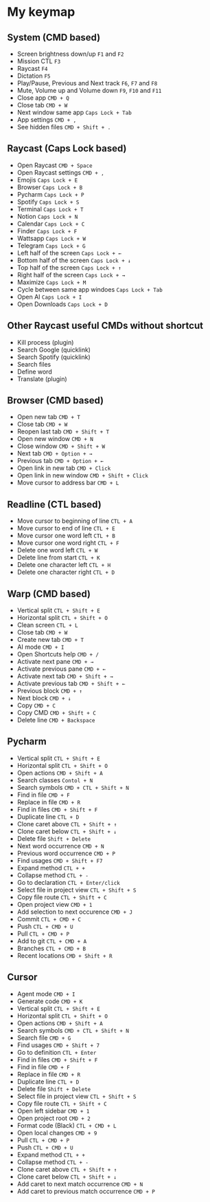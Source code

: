 # My keymap

## System (CMD based)

* Screen brightness down/up `F1` and `F2`
* Mission CTL `F3`
* Raycast `F4`
* Dictation `F5`
* Play/Pause, Previous and Next track `F6`, `F7` and `F8`
* Mute, Volume up and Volume down `F9`, `F10` and `F11`
* Close app `CMD + Q`
* Close tab `CMD + W`
* Next window same app `Caps Lock + Tab`
* App settings `CMD + ,`
* See hidden files `CMD + Shift + .`

## Raycast (Caps Lock based)

* Open Raycast `CMD + Space`
* Open Raycast settings `CMD + ,`
* Emojis `Caps Lock + E`
* Browser `Caps Lock + B`
* Pycharm `Caps Lock + P`
* Spotify `Caps Lock + S`
* Terminal `Caps Lock + T`
* Notion `Caps Lock + N`
* Calendar `Caps Lock + C`
* Finder `Caps Lock + F`
* Wattsapp `Caps Lock + W`
* Telegram `Caps Lock + G`
* Left half of the screen `Caps Lock + ←`
* Bottom half of the screen `Caps Lock + ↓`
* Top half of the screen `Caps Lock + ↑`
* Right half of the screen `Caps Lock + →`
* Maximize `Caps Lock + M`
* Cycle between same app windoes `Caps Lock + Tab`
* Open AI `Caps Lock + I`
* Open Downloads `Caps Lock + D`

## Other Raycast useful CMDs without shortcut

* Kill process (plugin)
* Search Google (quicklink)
* Search Spotify (quicklink)
* Search files
* Define word
* Translate (plugin)

## Browser (CMD based)

* Open new tab `CMD + T`
* Close tab `CMD + W`
* Reopen last tab `CMD + Shift + T`
* Open new window `CMD + N`
* Close window `CMD + Shift + W`
* Next tab `CMD + Option + →`
* Previous tab `CMD + Option + ←`
* Open link in new tab `CMD + Click`
* Open link in new window `CMD + Shift + Click`
* Move cursor to address bar `CMD + L`

## Readline (CTL based)

* Move cursor to beginning of line `CTL + A`
* Move cursor to end of line `CTL + E`
* Move cursor one word left `CTL + B`
* Move cursor one word right `CTL + F`
* Delete one word left `CTL + W`
* Delete line from start `CTL + K`
* Delete one character left `CTL + H`
* Delete one character right `CTL + D`

## Warp (CMD based)

* Vertical split `CTL + Shift + E`
* Horizontal split `CTL + Shift + O`
* Clean screen `CTL + L`
* Close tab `CMD + W`
* Create new tab `CMD + T`
* AI mode `CMD + I`
* Open Shortcuts help `CMD + /`
* Activate next pane `CMD + →`
* Activate previous pane `CMD + ←`
* Activate next tab `CMD + Shift + →`
* Activate previous tab `CMD + Shift + ←`
* Previous block `CMD + ↑`
* Next block `CMD + ↓`
* Copy `CMD + C`
* Copy CMD `CMD + Shift + C`
* Delete line `CMD + Backspace`

## Pycharm

* Vertical split `CTL + Shift + E`
* Horizontal split `CTL + Shift + O`
* Open actions `CMD + Shift + A`
* Search classes `Contol + N`
* Search symbols `CMD + CTL + Shift + N`
* Find in file `CMD + F`
* Replace in file `CMD + R`
* Find in files `CMD + Shift + F`
* Duplicate line `CTL + D`
* Clone caret above `CTL + Shift + ↑`
* Clone caret below `CTL + Shift + ↓`
* Delete file `Shift + Delete`
* Next word occurrence `CMD + N`
* Previous word occurrence `CMD + P`
* Find usages `CMD + Shift + F7`
* Expand method `CTL + +`
* Collapse method `CTL + -`
* Go to declaration `CTL + Enter/click`
* Select file in project view `CTL + Shift + S`
* Copy file route `CTL + Shift + C`
* Open project view `CMD + 1`
* Add selection to next occurence `CMD + J`
* Commit `CTL + CMD + C`
* Push `CTL + CMD + U`
* Pull `CTL + CMD + P`
* Add to git `CTL + CMD + A`
* Branches `CTL + CMD + B`
* Recent locations `CMD + Shift + R`

## Cursor

* Agent mode `CMD + I`
* Generate code `CMD + K`
* Vertical split `CTL + Shift + E`
* Horizontal split `CTL + Shift + O`
* Open actions `CMD + Shift + A`
* Search symbols `CMD + CTL + Shift + N`
* Search file `CMD + G`
* Find usages `CMD + Shift + 7`
* Go to definition `CTL + Enter`
* Find in files `CMD + Shift + F`
* Find in file `CMD + F`
* Replace in file `CMD + R`
* Duplicate line `CTL + D`
* Delete file `Shift + Delete`
* Select file in project view `CTL + Shift + S`
* Copy file route `CTL + Shift + C`
* Open left sidebar `CMD + 1`
* Open project root `CMD + 2`
* Format code (Black) `CTL + CMD + L`
* Open local changes `CMD + 9`
* Pull `CTL + CMD + P`
* Push `CTL + CMD + U`
* Expand method `CTL + +`
* Collapse method `CTL + -`
* Clone caret above `CTL + Shift + ↑`
* Clone caret below `CTL + Shift + ↓`
* Add caret to next match occurrence `CMD + N`
* Add caret to previous match occurrence `CMD + P`
